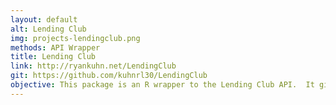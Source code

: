 ```yaml
---
layout: default
alt: Lending Club
img: projects-lendingclub.png
methods: API Wrapper
title: Lending Club
link: http://ryankuhn.net/LendingClub
git: https://github.com/kuhnrl30/LendingClub
objective: This package is an R wrapper to the Lending Club API.  It gives you the ability to view your account balances and buy or sell loans from R. This project was specifically notable because it was the first package I submitted to CRAN and will be widely available to anyone to download and use. 
---
```



